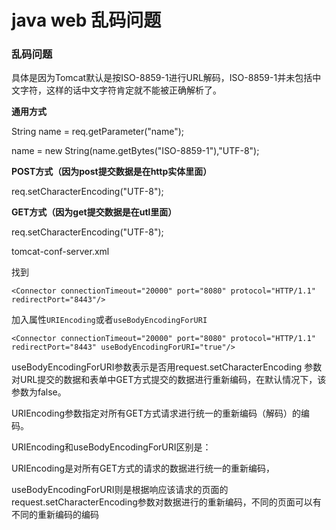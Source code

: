 # java web 乱码问题

### **乱码问题**

具体是因为Tomcat默认是按ISO-8859-1进行URL解码，ISO-8859-1并未包括中文字符，这样的话中文字符肯定就不能被正确解析了。

**通用方式**

String name = req.getParameter("name");

name = new String(name.getBytes("ISO-8859-1"),"UTF-8");

 

**POST方式（因为post提交数据是在http实体里面）**

req.setCharacterEncoding("UTF-8");

 

**GET方式（因为get提交数据是在utl里面）**

req.setCharacterEncoding("UTF-8");

tomcat-conf-server.xml

找到

```
<Connector connectionTimeout="20000" port="8080" protocol="HTTP/1.1" redirectPort="8443"/> 
```

 加入属性`URIEncoding`或者`useBodyEncodingForURI`

```
<Connector connectionTimeout="20000" port="8080" protocol="HTTP/1.1" redirectPort="8443" useBodyEncodingForURI="true"/>
```

 useBodyEncodingForURI参数表示是否用request.setCharacterEncoding 参数对URL提交的数据和表单中GET方式提交的数据进行重新编码，在默认情况下，该参数为false。

 URIEncoding参数指定对所有GET方式请求进行统一的重新编码（解码）的编码。

 URIEncoding和useBodyEncodingForURI区别是：

URIEncoding是对所有GET方式的请求的数据进行统一的重新编码，

useBodyEncodingForURI则是根据响应该请求的页面的request.setCharacterEncoding参数对数据进行的重新编码，不同的页面可以有不同的重新编码的编码